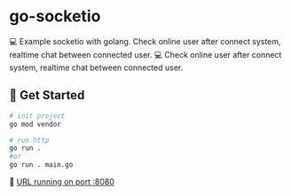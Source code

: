 # go-socketio
💻 Example socketio with golang. Check online user after connect system, realtime chat between connected user.
💻 Check online user after connect system, realtime chat between connected user.

## 🚀 Get Started
```bash
# init project
go mod vendor

# run http
go run .
#or
go run . main.go
```



🔗 [URL running on port :8080](http://localhost:8080)
